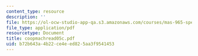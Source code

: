 ```yaml
---
content_type: resource
description: ''
file: https://ol-ocw-studio-app-qa.s3.amazonaws.com/courses/mas-965-special-topics-in-media-technology-cooperative-machines-fall-2003/b72b643a4b22ce4eed825aa3f9541453_coopmachread05c.pdf
file_type: application/pdf
resourcetype: Document
title: coopmachread05c.pdf
uid: b72b643a-4b22-ce4e-ed82-5aa3f9541453
---
```

